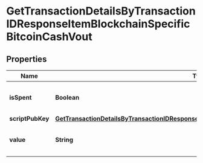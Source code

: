 

# GetTransactionDetailsByTransactionIDResponseItemBlockchainSpecificBitcoinCashVout


## Properties

Name | Type | Description | Notes
------------ | ------------- | ------------- | -------------
**isSpent** | **Boolean** | Defines whether the output is spent or not. | 
**scriptPubKey** | [**GetTransactionDetailsByTransactionIDResponseItemBlockchainSpecificBitcoinCashScriptPubKey**](GetTransactionDetailsByTransactionIDResponseItemBlockchainSpecificBitcoinCashScriptPubKey.md) |  | 
**value** | **String** | Represents the sent/received amount. | 



